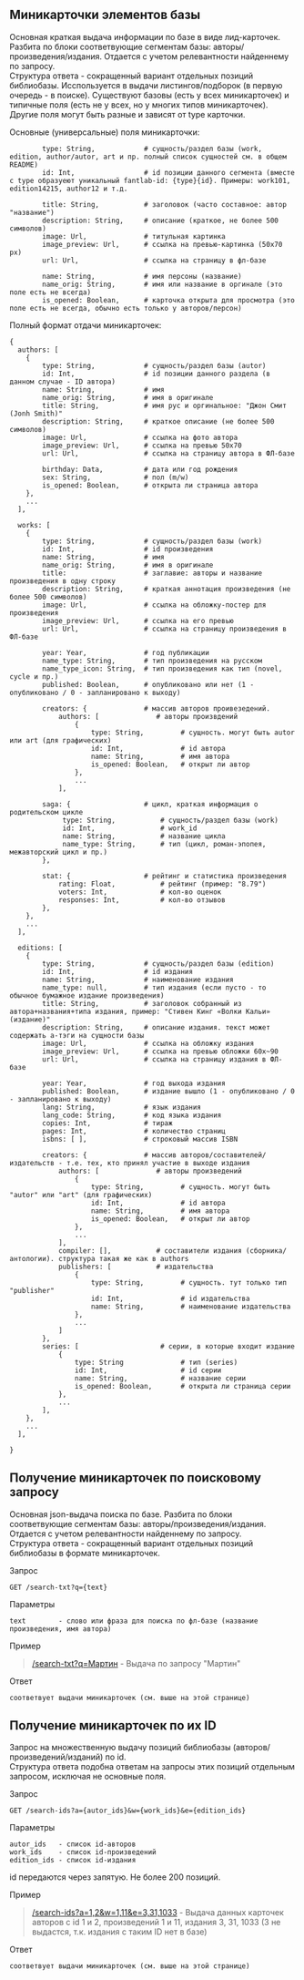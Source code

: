 ## Миникарточки элементов базы

Основная краткая выдача информации по базе в виде лид-карточек. Разбита по блоки соответвующие сегментам базы: авторы/произведения/издания. Отдается с учетом релевантности найденнему по запросу.  
Структура ответа - сокращенный вариант отдельных позиций библиобазы. Исспользуется в выдачи листингов/подборок (в первую очередь - в поиске). 
Существуют базовы (есть у всех миникарточек) и типичные поля (есть не у всех, но у многих типов миникарточек). Другие поля могут быть разные и зависят от type карточки.

Основные (универсальные) поля миникарточки:
```
        type: String,            # сущность/раздел базы (work, edition, author/autor, art и пр. полный список сущностей см. в общем README)
        id: Int,                 # id позиции данного сегмента (вместе с type образуеют уникальный fantlab-id: {type}{id}. Примеры: work101, edition14215, author12 и т.д.

        title: String,           # заголовок (часто составное: автор "название")
        description: String,     # описание (краткое, не более 500 символов)
        image: Url,              # титульная картинка
        image_preview: Url,      # ссылка на превью-картинка (50х70 px)
        url: Url,                # ссылка на страницу в фл-базе

        name: String,            # имя персоны (название)
        name_orig: String,       # имя или название в оргинале (это поле есть не всегда)
        is_opened: Boolean,      # карточка открыта для просмотра (это поле есть не всегда, обычно есть только у авторов/персон)
```



Полный формат отдачи миникарточек:
```
{
  authors: [
    {
        type: String,            # сущность/раздел базы (autor)
        id: Int,                 # id позиции данного раздела (в данном случае - ID автора)
        name: String,            # имя
        name_orig: String,       # имя в оригинале
        title: String,           # имя рус и оргинальное: "Джон Смит (Jonh Smith)"
        description: String,     # краткое описание (не более 500 символов)
        image: Url,              # ссылка на фото автора
        image_preview: Url,      # ссылка на превью 50х70
        url: Url,                # ссылка на страницу автора в ФЛ-базе

        birthday: Data,          # дата или год рождения
        sex: String,             # пол (m/w)
        is_opened: Boolean,      # открыта ли страница автора
    },
    ...
  ],

  works: [
    {
        type: String,            # сущность/раздел базы (work)
        id: Int,                 # id произведения
        name: String,            # имя
        name_orig: String,       # имя в оригинале
        title:                   # заглавие: авторы и название произведения в одну строку
        description: String,     # краткая аннотация произведения (не более 500 символов)
        image: Url,              # ссылка на обложку-постер для произведения
        image_preview: Url,      # ссылка на его превью
        url: Url,                # ссылка на страницу произведения в ФЛ-базе

        year: Year,              # год публикации
        name_type: String,       # тип произведения на русском
        name_type_icon: String,  # тип произведения как тип (novel, cycle и пр.)
        published: Boolean,      # опубликовано или нет (1 - опубликовано / 0 - запланировано к выходу)
        
        creators: {              # массив авторов проивезедений.
            authors: [              # авторы произвдений
                {
                    type: String,         # сущность. могут быть autor или art (для графических)
                    id: Int,              # id автора
                    name: String,         # имя автора
                    is_opened: Boolean,   # открыт ли автор
                },
                ...
            ],

        saga: {                  # цикл, краткая информация о родительском цикле
             type: String,           # сущность/раздел базы (work)
             id: Int,                # work_id
             name: String,           # название цикла
             name_type: String,      # тип (цикл, роман-эпопея, межавторский цикл и пр.)
        },

        stat: {                  # рейтинг и статистика произведения
            rating: Float,           # рейтинг (пример: "8.79")
            voters: Int,             # кол-во оценок
            responses: Int,          # кол-во отзывов
        },
    },
    ...
  ],

  editions: [
    {
        type: String,            # сущность/раздел базы (edition)
        id: Int,                 # id издания
        name: String,            # наименование издания
        name_type: null,         # тип издания (если пусто - то обычное бумажное издание произведения)
        title: String,           # заголовок собранный из автора+названия+типа издания, пример: "Стивен Кинг «Волки Кальи» (издание)"
        description: String,     # описание издания. текст может содержать a-тэги на сущности базы
        image: Url,              # ссылка на обложку издания
        image_preview: Url,      # ссылка на превью обложки 60х~90
        url: Url,                # ссылка на страницу издания в ФЛ-базе

        year: Year,              # год выхода издания
        published: Boolean,      # издание вышло (1 - опубликовано / 0 - запланировано к выходу)
        lang: String,            # язык издания
        lang_code: String,       # код языка издания
        copies: Int,             # тираж
        pages: Int,              # количество страниц
        isbns: [ ],              # строковый массив ISBN

        creators: {              # массив авторов/составителей/издательств - т.е. тех, кто принял участие в выходе издания
            authors: [              # авторы произведений
                {
                    type: String,         # сущность. могут быть "autor" или "art" (для графических)
                    id: Int,              # id автора
                    name: String,         # имя автора
                    is_opened: Boolean,   # открыт ли автор
                },
                ...
            ],
            compiler: [],           # составители издания (сборника/антологии). структура такая же как в authors
            publishers: [           # издательства
                {
                    type: String,         # сущность. тут только тип "publisher"
                    id: Int,              # id издательства
                    name: String,         # наименование издательства
                },
                ...
            ]
        },
        series: [                    # серии, в которые входит издание
            {
                type: String              # тип (series) 
                id: Int,                  # id серии
                name: String,             # название серии
                is_opened: Boolean,       # открыта ли страница серии
            },
            ...
        ],
    },
    ...
  ],

}
```



## Получение миникарточек по поисковому запросу

Основная json-выдача поиска по базе. Разбита по блоки соответвующие сегментам базы: авторы/произведения/издания. Отдается с учетом релевантности найденнему по запросу.  
Структура ответа - сокращенный вариант отдельных позиций библиобазы в формате миникарточек.

Запрос
```
GET /search-txt?q={text}
```

Параметры
```
text        - слово или фраза для поиска по фл-базе (название произведения, имя автора)
```

Пример
> [/search-txt?q=Мартин](https://api.fantlab.ru/search-txt?q=Мартин) - Выдача по запросу "Мартин"

Ответ
```
соответвует выдачи миникарточек (см. выше на этой странице)
```


## Получение миникарточек по их ID

Запрос на множественную выдачу позиций библиобазы (авторов/произведений/изданий) по id.  
Структура ответа подобна ответам на запросы этих позиций отдельным запросом, исключая не основные поля.

Запрос
```
GET /search-ids?a={autor_ids}&w={work_ids}&e={edition_ids}
```

Параметры
```
autor_ids   - список id-авторов
work_ids    - список id-произведений
edition_ids - список id-издания
```
id передаются через запятую. Не более 200 позиций.

Пример
> [/search-ids?a=1,2&w=1,11&e=3,31,1033](https://api.fantlab.ru/search-ids?a=1,2&w=1,11&e=3,31,1033) - Выдача данных карточек авторов с id 1 и 2, произведений 1 и 11, издания 3, 31, 1033 (3 не выдастся, т.к. издания с таким ID нет в базе)

Ответ
```
соответвует выдачи миникарточек (см. выше на этой странице)
```
